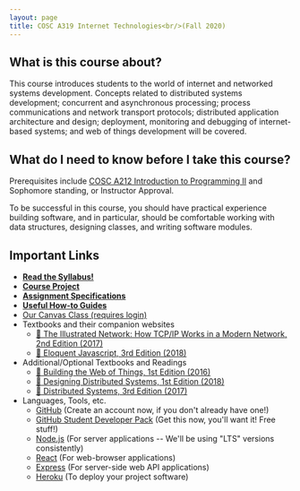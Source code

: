 ```yaml
---
layout: page
title: COSC A319 Internet Technologies<br/>(Fall 2020)
---
```


## What is this course about?

This course introduces students to the world of internet and networked systems development. Concepts related to distributed systems development; concurrent and asynchronous processing; process communications and network transport protocols; distributed application architecture and design; deployment, monitoring and debugging of internet-based systems; and web of things development will be covered.

## What do I need to know before I take this course?

Prerequisites include [COSC A212 Introduction to Programming II](http://2017bulletin.loyno.edu/undergraduate/computer-science#cosc-a212) and Sophomore standing, or Instructor Approval.

To be successful in this course, you should have practical experience building software, and in particular, should be comfortable working with data structures, designing classes, and writing software modules.

## Important Links

* **[Read the Syllabus!](./syllabus)**
* **[Course Project](./project)**
* **[Assignment Specifications](./assignments)**
* **[Useful How-to Guides](./guides)**
* [Our Canvas Class (requires login)](https://loyno.instructure.com/courses/946)
* Textbooks and their companion websites
  * [📘 The Illustrated Network: How TCP/IP Works in a Modern Network, 2nd Edition (2017)](http://ezproxy.loyno.edu/login?url=https://www.sciencedirect.com/science/book/9780128110270)
  * [📙 Eloquent Javascript, 3rd Edition (2018)](https://eloquentjavascript.net/)
* Additional/Optional Textbooks and Readings
  * [📗 Building the Web of Things, 1st Edition (2016)](https://webofthings.org/book/)
  * [📕 Designing Distributed Systems, 1st Edition (2018)](http://shop.oreilly.com/product/0636920072768.do)
  * [📔 Distributed Systems, 3rd Edition (2017)](https://www.distributed-systems.net/index.php/books/distributed-systems-3rd-edition-2017/)
* Languages, Tools, etc.
  * [GitHub](https://github.com/) (Create an account now, if you don't already have one!)
  * [GitHub Student Developer Pack](https://education.github.com/pack) (Get this now, you'll want it! Free stuff!)
  * [Node.js](https://nodejs.org/en/) (For server applications -- We'll be using "LTS" versions consistently)
  * [React](https://reactjs.org/) (For web-browser applications)
  * [Express](https://expressjs.com/) (For server-side web API applications)
  * [Heroku](https://heroku.com) (To deploy your project software)

